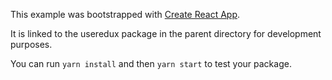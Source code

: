 This example was bootstrapped with [Create React App](https://github.com/facebook/create-react-app).

It is linked to the useredux package in the parent directory for development purposes.

You can run `yarn install` and then `yarn start` to test your package.
